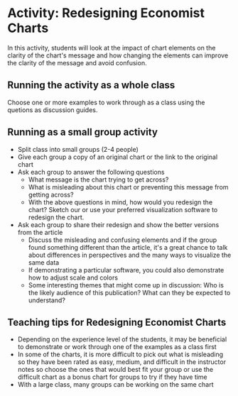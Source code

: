 # Activity: Redesigning Economist Charts
In this activity, students will look at the impact of chart elements on the clarity of the chart's message and how changing the elements can improve the clarity of the message and avoid confusion.

## Running the activity as a whole class
Choose one or more examples to work through as a class using the quetions as discussion guides. 

## Running as a small group activity
* Split class into small groups (2-4 people)
* Give each group a copy of an original chart or the link to the original chart
* Ask each group to answer the following questions
    * What message is the chart trying to get across?
    * What is misleading about this chart or preventing this message from getting across?
    * With the above questions in mind, how would you redesign the chart? Sketch our or use your preferred visualization software to redesign the chart.
* Ask each group to share their redesign and show the better versions from the article
    * Discuss the misleading and confusing elements and if the group found something different than the article, it's a great chance to talk about differences in perspectives and the many ways to visualize the same data
    * If demonstrating a particular software, you could also demonstrate how to adjust scale and colors 
    * Some interesting themes that might come up in discussion: Who is the likely audience of this publication? What can they be expected to understand?

## Teaching tips for Redesigning Economist Charts
* Depending on the experience level of the students, it may be beneficial to demonstrate or work through one of the examples as a class first
* In some of the charts, it is more difficult to pick out what is misleading so they have been rated as easy, medium, and difficult in the instructor notes so choose the ones that would best fit your group or use the difficult chart as a bonus chart for groups to try if they have time
* With a large class, many groups can be working on the same chart
